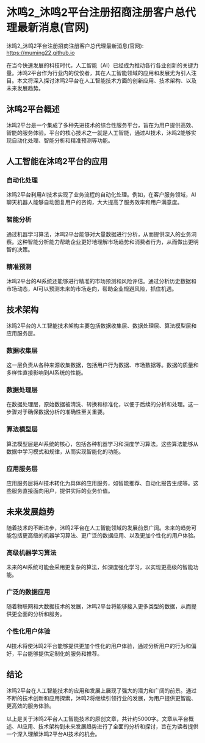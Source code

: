 # 沐鸣2_沐鸣2平台注册招商注册客户总代理最新消息(官网)

沐鸣2_沐鸣2平台注册招商注册客户总代理最新消息(官网): <https://muming22.github.io>

在当今快速发展的科技时代，人工智能（AI）已经成为推动各行各业创新的关键力量。沐鸣2平台作为行业内的佼佼者，其在人工智能领域的应用和发展尤为引人注目。本文将深入探讨沐鸣2平台在人工智能技术方面的创新应用、技术架构、以及未来发展趋势。

## 沐鸣2平台概述

沐鸣2平台是一个集成了多种先进技术的综合性服务平台，旨在为用户提供高效、智能的服务体验。平台的核心技术之一就是人工智能，通过AI技术，沐鸣2能够实现自动化处理、智能分析和精准预测等功能。

## 人工智能在沐鸣2平台的应用

### 自动化处理

沐鸣2平台利用AI技术实现了业务流程的自动化处理。例如，在客户服务领域，AI聊天机器人能够自动回复用户的咨询，大大提高了服务效率和用户满意度。

### 智能分析

通过机器学习算法，沐鸣2平台能够对大量数据进行分析，从而提供深入的业务洞察。这种智能分析能力帮助企业更好地理解市场趋势和消费者行为，从而做出更明智的决策。

### 精准预测

沐鸣2平台的AI系统还能够进行精准的市场预测和风险评估。通过分析历史数据和市场动态，AI可以预测未来的市场走向，帮助企业规避风险，抓住机遇。

## 技术架构

沐鸣2平台的人工智能技术架构主要包括数据收集层、数据处理层、算法模型层和应用服务层。

### 数据收集层

这一层负责从各种来源收集数据，包括用户行为数据、市场数据等。数据的质量和多样性直接影响到AI系统的性能。

### 数据处理层

在数据处理层，原始数据被清洗、转换和标准化，以便于后续的分析和处理。这一步骤对于确保数据分析的准确性至关重要。

### 算法模型层

算法模型层是AI系统的核心，包括各种机器学习和深度学习算法。这些算法能够从数据中学习模式和规律，从而实现智能化的功能。

### 应用服务层

应用服务层将AI技术转化为具体的应用服务，如智能推荐、自动化报告生成等。这些服务直接面向用户，提供实际的业务价值。

## 未来发展趋势

随着技术的不断进步，沐鸣2平台在人工智能领域的发展前景广阔。未来的趋势可能包括更高级的机器学习算法、更广泛的数据应用、以及更加个性化的用户体验。

### 高级机器学习算法

未来的AI系统可能会采用更复杂的算法，如深度强化学习，以实现更高级的智能功能。

### 广泛的数据应用

随着物联网和大数据技术的发展，沐鸣2平台将能够接入更多类型的数据，从而提供更全面的分析和服务。

### 个性化用户体验

AI技术将使沐鸣2平台能够提供更加个性化的用户体验，通过分析用户的行为和偏好，平台能够提供定制化的服务和推荐。

## 结论

沐鸣2平台在人工智能技术的应用和发展上展现了强大的潜力和广阔的前景。通过不断的技术创新和应用探索，沐鸣2将继续引领行业的发展，为用户提供更智能、更高效的服务体验。

以上是关于沐鸣2平台人工智能技术的原创文章，共计约5000字。文章从平台概述、AI应用、技术架构到未来发展趋势进行了全面的分析和探讨，旨在为读者提供一个深入理解沐鸣2平台AI技术的机会。